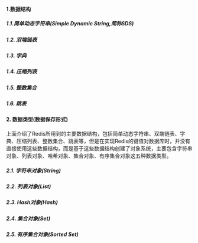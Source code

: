 #### 1.数据结构

##### 1.1.简单动态字符串(Simple Dynamic String,简称SDS)

##### 1.2. 双端链表

##### 1.3. 字典

##### 1.4. 压缩列表

##### 1.5. 整数集合

##### 1.6. 跳表

#### 2. 数据类型(数据保存形式)

上面介绍了Redis所用到的主要数据结构，包括简单动态字符串、双端链表、字典、压缩列表、整数集合、跳表等，但是在实现Redis的键值对数据库时，并没有直接使用这些数据结构，而是基于这些数据结构创建了对象系统，主要包含字符串对象、列表对象、哈希对象、集合对象、有序集合对象这五种数据类型。

##### 2.1. 字符串对象(String)

##### 2.2. 列表对象(List)

##### 2.3. Hash对象(Hash)

##### 2.4. 集合对象(Set)

##### 2.5. 有序集合对象(Sorted Set)



